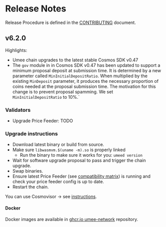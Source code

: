 <!-- markdownlint-disable MD013 -->
<!-- markdownlint-disable MD024 -->
<!-- markdownlint-disable MD040 -->

# Release Notes

Release Procedure is defined in the [CONTRIBUTING](CONTRIBUTING.md#release-procedure) document.

## v6.2.0

Highlights:

- Umee chain upgrades to the latest stable Cosmos SDK v0.47
- The `gov` module in in Cosmos SDK v0.47 has been updated to support a minimum proposal deposit at submission time. It is determined by a new parameter called `MinInitialDepositRatio`. When multiplied by the existing `MinDeposit` parameter, it produces the necessary proportion of coins needed at the proposal submission time. The motivation for this change is to prevent proposal spamming.
  We set `MinInitialDepositRatio` to 10%.`

### Validators

- Upgrade Price Feeder: TODO

### Upgrade instructions

- Download latest binary or build from source.
- Make sure `libwasmvm.$(uname -m).so` is properly linked
  - Run the binary to make sure it works for you: `umeed version`
- Wait for software upgrade proposal to pass and trigger the chain upgrade.
- Swap binaries.
- Ensure latest Price Feeder (see [compatibility matrix](https://github.com/umee-network/umee/#release-compatibility-matrix)) is running and check your price feeder config is up to date.
- Restart the chain.

You can use Cosmovisor → see [instructions](https://github.com/umee-network/umee/#cosmovisor).

#### Docker

Docker images are available in [ghcr.io umee-network](https://github.com/umee-network/umee/pkgs/container/umeed) repository.
